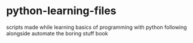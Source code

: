 # python-learning-files
scripts made while learning basics of programming with python following alongside automate the boring stuff book
